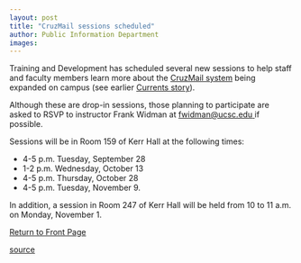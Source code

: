 ```yaml
---
layout: post
title: "CruzMail sessions scheduled"
author: Public Information Department
images:
---
```


Training and Development has scheduled several new sessions to help staff and faculty members learn more about the [CruzMail system][1] being expanded on campus (see earlier [Currents story][2]).

Although these are drop-in sessions, those planning to participate are asked to RSVP to instructor Frank Widman at [fwidman@ucsc.edu ][3]if possible.

Sessions will be in Room 159 of Kerr Hall at the following times:  
* 4-5 p.m. Tuesday, September 28  
* 1-2 p.m. Wednesday, October 13  
* 4-5 p.m. Thursday, October 28  
* 4-5 p.m. Tuesday, November 9.

In addition, a session in Room 247 of Kerr Hall will be held from 10 to 11 a.m. on Monday, November 1.

  

[Return to Front Page][4]

[1]: https://cruzmail.ucsc.edu/
[2]: http://currents.ucsc.edu/04-05/07-26/cruzmail.html
[3]: mailto:fwidman@ucsc.edu
[4]: http://currents.ucsc.edu/

[source](http://www1.ucsc.edu/currents/04-05/09-20/brief-cruzmail.asp "Permalink to brief-cruzmail")
